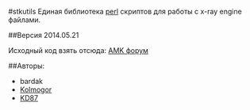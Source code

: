#stkutils
Единая библиотека [perl](https://www.perl.org/) скриптов для работы с x-ray engine файлами.

##Версия
2014.05.21

Исходный код взять отсюда:
[AMK форум](https://www.amk-team.ru/forum/topic/11568-universal-acdc-i-drugie-perl-skripty/?tab=comments#comment-627809)

##Авторы:
 - bardak
 - [Kolmogor](https://www.amk-team.ru/forum/profile/2891-kolmogor/)
 - [KD87](https://www.amk-team.ru/forum/profile/11696-kd87/)
